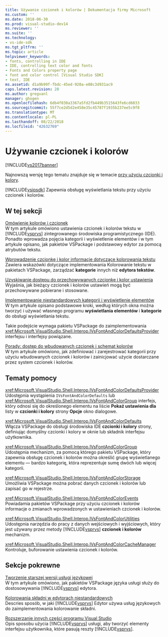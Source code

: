```yaml
---
title: Używanie czcionek i kolorów | Dokumentacja firmy Microsoft
ms.custom: ''
ms.date: 2018-06-30
ms.prod: visual-studio-dev14
ms.reviewer: ''
ms.suite: ''
ms.technology:
- vs-ide-sdk
ms.tgt_pltfrm: ''
ms.topic: article
helpviewer_keywords:
- fonts, controlling in IDE
- IDE, controlling text color and fonts
- Fonts and Colors property page
- font and color control [Visual Studio SDK]
- text, IDE
ms.assetid: d1a9b99f-fbdc-45ed-920a-e08c3d931ac9
caps.latest.revision: 28
ms.author: gregvanl
manager: ghogen
ms.openlocfilehash: 6db4f030a3367a5fd2fb449b3515643fe6cd6033
ms.sourcegitcommit: 55f7ce2d5d2e458e35c45787f1935b237ee5c9f8
ms.translationtype: MT
ms.contentlocale: pl-PL
ms.lasthandoff: 08/22/2018
ms.locfileid: "42632769"
---
```

# <a name="using-fonts-and-colors"></a>Używanie czcionek i kolorów
[!INCLUDE[vs2017banner](../includes/vs2017banner.md)]

Najnowszą wersję tego tematu znajduje się w temacie [przy użyciu czcionki i kolory](https://docs.microsoft.com/visualstudio/extensibility/using-fonts-and-colors).  
  
[!INCLUDE[vsipsdk](../includes/vsipsdk-md.md)] Zapewnia obsługę wyświetlania tekstu przy użyciu czcionek i kolorów.  
  
## <a name="in-this-section"></a>W tej sekcji  
 [Omówienie kolorów i czcionek](../extensibility/font-and-color-overview.md)  
 W tym artykule omówiono ustawienia czcionek i kolorów tekstu w [!INCLUDE[vsprvs](../includes/vsprvs-md.md)] zintegrowanego środowiska programistycznego (IDE). Ponadto wprowadza pojęcia kategorii i wyświetlenie elementów i w tym artykule opisano, jak pakietów VSPackage i podstawowy edytor za pomocą atrybutów tekstu.  
  
 [Wprowadzenie czcionkę i kolor informacje dotyczące kolorowania tekstu](../extensibility/getting-font-and-color-information-for-text-colorization.md)  
 Zawiera wskazówki dotyczące implementowania Kolorowanie tekstu w pakietach VSPackage, zarządzać **kategorie** innych niż **edytora tekstów**.  
  
 [Uzyskiwanie dostępu do przechowywanych czcionkę i kolor ustawienia](../extensibility/accessing-stored-font-and-color-settings.md)  
 Wyjaśnia, jak bieżący czcionek i kolorów ustawień mogą być przechowywane pobierane i stosowane.  
  
 [Implementowanie niestandardowych kategorii i wyświetlenie elementów](../extensibility/implementing-custom-categories-and-display-items.md)  
 W tym artykule opisano podstawowe kroki, według których okna można tworzyć i używać własnego programu **wyświetlania elementów** i **kategorie** do obsługi wyświetlania tekstu.  
  
 Takie podejście wymaga pakietu VSPackage do zaimplementowania <xref:Microsoft.VisualStudio.Shell.Interop.IVsFontAndColorDefaultsProvider> interfejsu i interfejsy powiązane.  
  
 [Porady: dostęp do wbudowanych czcionek i schemat kolorów](../extensibility/how-to-access-the-built-in-fonts-and-color-scheme.md)  
 W tym artykule omówiono, jak zdefiniować i zarejestrować kategorii przy użyciu wbudowanych czcionek i kolorów i zainicjować użycie dostarczane przez system czcionek i kolorów.  
  
## <a name="reference"></a>Tematy pomocy  
 <xref:Microsoft.VisualStudio.Shell.Interop.IVsFontAndColorDefaultsProvider>  
 Udostępnia wystąpienia `IVsFontAndColorDefaults` lub <xref:Microsoft.VisualStudio.Shell.Interop.IVsFontAndColorGroup> interfejs, który odnosi się do określonego elementu na liście **Pokaż ustawienia dla** listy w **czcionki i kolory** strony **Opcje** okno dialogowe.  
  
 <xref:Microsoft.VisualStudio.Shell.Interop.IVsFontAndColorDefaults>  
 Włącza VSPackage do obsługi środowiska IDE **czcionki i kolory** strony, definiując domyślny czcionki i kolory w oknie lub składnik interfejsu użytkownika.  
  
 <xref:Microsoft.VisualStudio.Shell.Interop.IVsFontAndColorGroup>  
 Udostępnia mechanizm, za pomocą którego pakietu VSPackage, który zapewnia obsługę czcionek i kolorów można określić grupę wyświetlanego elementu — bardzo kategorię, która reprezentuje sumę dwóch lub więcej kategorii.  
  
 <xref:Microsoft.VisualStudio.Shell.Interop.IVsFontAndColorStorage>  
 Umożliwia VSPackage można pobrać danych czcionek i kolorów lub zapisać go w rejestrze.  
  
 <xref:Microsoft.VisualStudio.Shell.Interop.IVsFontAndColorEvents>  
 Powiadamia pakietów VSPackage przy użyciu czcionek i kolorów informacje o zmianach wprowadzonych w ustawieniach czcionek i kolorów.  
  
 <xref:Microsoft.VisualStudio.Shell.Interop.IVsFontAndColorUtilities>  
 Udostępnia narzędzia do pracy z danych wejściowych i wyjściowych, który jest używany przez metody [!INCLUDE[vsprvs](../includes/vsprvs-md.md)] **czcionek i kolorów** mechanizm.  
  
 <xref:Microsoft.VisualStudio.Shell.Interop.IVsFontAndColorCacheManager>  
 Kontroluje, buforowanie ustawienia czcionek i kolorów.  
  
## <a name="related-sections"></a>Sekcje pokrewne  
 [Tworzenie starszej wersji usługi językowej](../extensibility/internals/developing-a-legacy-language-service.md)  
 W tym artykule omówiono, jak pakietów VSPackage języka usługi służy do dostosowywania [!INCLUDE[vsprvs](../includes/vsprvs-md.md)] edytora.  
  
 [Kolorowania składni w edytorach niestandardowych](../extensibility/syntax-coloring-in-custom-editors.md)  
 Descries sposób, w jaki [!INCLUDE[vsprvs](../includes/vsprvs-md.md)] Edytor używa usług językowych do zaimplementowania kolorowanie składni.  
  
 [Rozszerzanie innych części programu Visual Studio](../extensibility/extending-other-parts-of-visual-studio.md)  
 Opis sposobu użycia [!INCLUDE[vsprvs](../includes/vsprvs-md.md)] usługi, aby tworzyć elementy interfejsu użytkownika, które pasują reszty [!INCLUDE[vsprvs](../includes/vsprvs-md.md)].

